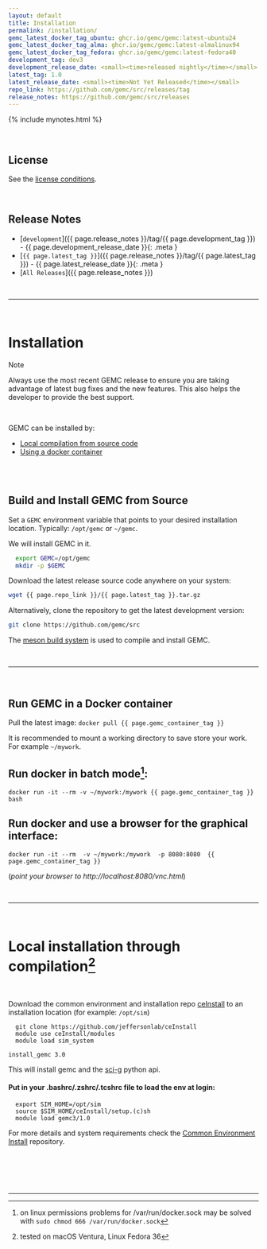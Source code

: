 ```yaml
---
layout: default
title: Installation
permalink: /installation/
gemc_latest_docker_tag_ubuntu: ghcr.io/gemc/gemc:latest-ubuntu24
gemc_latest_docker_tag_alma: ghcr.io/gemc/gemc:latest-almalinux94
gemc_latest_docker_tag_fedora: ghcr.io/gemc/gemc:latest-fedora40
development_tag: dev3
development_release_date: <small><time>released nightly</time></small>
latest_tag: 1.0
latest_release_date: <small><time>Not Yet Released</time></small>
repo_link: https://github.com/gemc/src/releases/tag
release_notes: https://github.com/gemc/src/releases
---
```


{% include mynotes.html %}

<br/>

## License

See the [license conditions](/home/license/).

<br/>

## Release Notes


- [`development`]({{ page.release_notes }}/tag/{{ page.development_tag }}) - {{ page.development_release_date }}{: .meta }
- [`{{ page.latest_tag }}`]({{ page.release_notes }}/tag/{{ page.latest_tag }}) - {{ page.latest_release_date }}{: .meta }
- [`All Releases`]({{ page.release_notes }})


<br/>

---

<br/>

# Installation

> [!NOTE] 
> Always use the most recent GEMC release to ensure you are taking  advantage of
> latest bug fixes and the new features. This also helps the developer to provide the best support.

<br/>

GEMC can be installed by: 
 
- [Local compilation from source code](#build-and-install-gemc-from-source)
- [Using a docker container](#run-gemc-in-a-docker-container)


<br/>


<br/>


## Build and Install GEMC from Source

Set a `GEMC` environment variable that points to your desired installation location. Typically: `/opt/gemc` or `~/gemc`. 

We will install GEMC in it. 

```bash
  export GEMC=/opt/gemc
  mkdir -p $GEMC
```

Download the latest release source code anywhere on your system:

```bash
wget {{ page.repo_link }}/{{ page.latest_tag }}.tar.gz
```

Alternatively, clone the repository to get the latest development version:
```bash
git clone https://github.com/gemc/src
```





The [meson build system](https://mesonbuild.com) is used to compile and install GEMC.


<br/>

---

<br/>


## Run GEMC in a Docker container

Pull the latest image:
```docker pull {{ page.gemc_container_tag }}```

It is recommended to mount a working directory to save store your work.
For example `~/mywork`.

## Run docker in batch mode[^1]:

```
docker run -it --rm -v ~/mywork:/mywork {{ page.gemc_container_tag }} bash
```


## Run docker and use a browser for the graphical interface:

```
docker run -it --rm  -v ~/mywork:/mywork  -p 8080:8080  {{ page.gemc_container_tag }}
```

(*point your browser to http://localhost:8080/vnc.html*)


[//]: # (#### run docker and use vnc[^2] for the graphical interface:)

[//]: # (> docker run -it \-\-rm  -v ~/mywork:/jlab/work/mywork  -p 127.0.0.1:6080:6080  -p 5901:5901 {{ page.gemc_container_tag }})

<br/>

---

<br/>

# Local installation through compilation[^3]

<br/>

Download the common environment and installation repo 
[ceInstall](https://github.com/jeffersonlab/ceInstall) 
to an installation location (for example: `/opt/sim`)

```
  git clone https://github.com/jeffersonlab/ceInstall
  module use ceInstall/modules
  module load sim_system
```

```
install_gemc 3.0
```

This will install gemc and the  [sci-g](https://github.com/gemc/sci-g)  python api.

#### Put in your .bashrc/.zshrc/.tcshrc file to load the env at login:

```
  export SIM_HOME=/opt/sim
  source $SIM_HOME/ceInstall/setup.(c)sh
  module load gemc3/1.0
```


For more details and system requirements check the [Common Environment Install](https://github.com/JeffersonLab/ceInstall) repository.

<br/> <br/> <br/> <br/>

---

[^1]: on linux permissions problems for /var/run/docker.sock may be solved with  ```sudo chmod 666 /var/run/docker.sock```
[^2]: recommended: <a href='https://www.realvnc.com/en/connect/download/viewer/'>realvnc vnc viewer</a>
[^3]: tested on macOS Ventura, Linux Fedora 36
